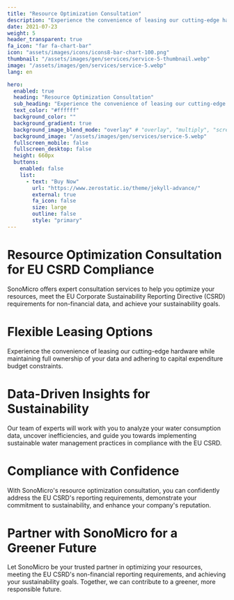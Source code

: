 ```yaml
---
title: "Resource Optimization Consultation"
description: "Experience the convenience of leasing our cutting-edge hardware while maintaining full ownership of your data and adhering to capital expenditure budget constraints. Together, we'll analyze your water consumption data, uncovering inefficiencies and guiding you towards achieving your sustainability goals."
date: 2021-07-23
weight: 5
header_transparent: true
fa_icon: "far fa-chart-bar"
icon: "assets/images/icons/icons8-bar-chart-100.png"
thumbnail: "/assets/images/gen/services/service-5-thumbnail.webp"
image: "/assets/images/gen/services/service-5.webp"
lang: en

hero:
  enabled: true
  heading: "Resource Optimization Consultation"
  sub_heading: "Experience the convenience of leasing our cutting-edge hardware while maintaining full ownership of your data and adhering to capital expenditure budget constraints. Together, we'll analyze your water consumption data, uncovering inefficiencies and guiding you towards achieving your sustainability goals."
  text_color: "#ffffff"
  background_color: ""
  background_gradient: true
  background_image_blend_mode: "overlay" # "overlay", "multiply", "screen"
  background_image: "/assets/images/gen/services/service-5.webp"
  fullscreen_mobile: false
  fullscreen_desktop: false
  height: 660px
  buttons:
    enabled: false
    list:
      - text: "Buy Now"
        url: "https://www.zerostatic.io/theme/jekyll-advance/"
        external: true
        fa_icon: false
        size: large
        outline: false
        style: "primary"
---
```

# Resource Optimization Consultation for EU CSRD Compliance
SonoMicro offers expert consultation services to help you optimize your resources, meet the EU Corporate Sustainability Reporting Directive (CSRD) requirements for non-financial data, and achieve your sustainability goals.

# Flexible Leasing Options
Experience the convenience of leasing our cutting-edge hardware while maintaining full ownership of your data and adhering to capital expenditure budget constraints.

# Data-Driven Insights for Sustainability
Our team of experts will work with you to analyze your water consumption data, uncover inefficiencies, and guide you towards implementing sustainable water management practices in compliance with the EU CSRD.

# Compliance with Confidence
With SonoMicro's resource optimization consultation, you can confidently address the EU CSRD's reporting requirements, demonstrate your commitment to sustainability, and enhance your company's reputation.

# Partner with SonoMicro for a Greener Future
Let SonoMicro be your trusted partner in optimizing your resources, meeting the EU CSRD's non-financial reporting requirements, and achieving your sustainability goals. Together, we can contribute to a greener, more responsible future.